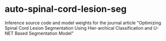 # auto-spinal-cord-lesion-seg
Inference source code and model weights for the journal article "Optimizing Spinal Cord Lesion Segmentation Using Hier-archical Classification and U-NET Based Segmentation Model"
